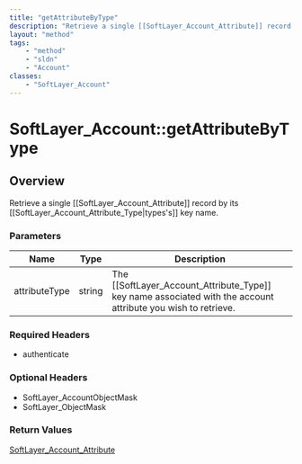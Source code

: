 ```yaml
---
title: "getAttributeByType"
description: "Retrieve a single [[SoftLayer_Account_Attribute]] record by its [[SoftLayer_Account_Attribute_Type|types's]] key name."
layout: "method"
tags:
    - "method"
    - "sldn"
    - "Account"
classes:
    - "SoftLayer_Account"
---
```

# SoftLayer_Account::getAttributeByType
## Overview 
Retrieve a single [[SoftLayer_Account_Attribute]] record by its [[SoftLayer_Account_Attribute_Type|types's]] key name. 

### Parameters 
|Name | Type | Description |
| --- | --- | --- |
|attributeType| string| The [[SoftLayer_Account_Attribute_Type]] key name associated with the account attribute you wish to retrieve.|


### Required Headers
* authenticate

### Optional Headers
* SoftLayer_AccountObjectMask
* SoftLayer_ObjectMask

### Return Values
<a href='/reference/datatypes/SoftLayer_Account_Attribute'>SoftLayer_Account_Attribute </a>
